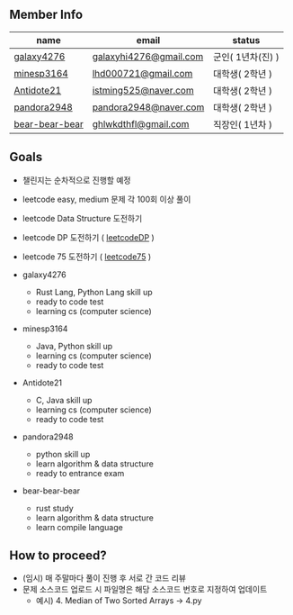 ## Member Info

| name                                             | email                  | status       |
|--------------------------------------------------|------------------------|--------------|
| [galaxy4276](https://github.com/galaxy4276)      | galaxyhi4276@gmail.com | 군인( 1년차(진) ) |
| [minesp3164](https://github.com/minesp3164)      | lhd000721@gmail.com    | 대학생( 2학년 )   |
| [Antidote21](https://github.com/Antidote21)      | istming525@naver.com   | 대학생( 2학년 )   |
| [pandora2948](https://github.com/pandora2948)    | pandora2948@naver.com  | 대학생( 2학년 )   |
| [bear-bear-bear](https://github.com/bear-bear-bear) | ghlwkdthfl@gmail.com   | 직장인( 1년차 )   |

## Goals

- 챌린지는 순차적으로 진행할 예정

* leetcode easy, medium 문제 각 100회 이상 풀이
* leetcode Data Structure 도전하기
* leetcode DP 도전하기 ( [leetcodeDP](https://leetcode.com/study-plan/dynamic-programming/) )
* leetcode 75 도전하기 ( [leetcode75](https://leetcode.com/study-plan/leetcode-75/) )

* galaxy4276
  - Rust Lang, Python Lang skill up
  - ready to code test
  - learning cs (computer science)
* minesp3164
  - Java, Python skill up
  - learning cs (computer science)
  - ready to code test
* Antidote21
  - C, Java skill up
  - learning cs (computer science)
  - ready to code test
* pandora2948
  - python skill up
  - learn algorithm & data structure
  - ready to entrance exam
* bear-bear-bear
  - rust study
  - learn algorithm & data structure
  - learn compile language

## How to proceed?

- (임시) 매 주말마다 풀이 진행 후 서로 간 코드 리뷰
- 문제 소스코드 업로드 시 파일명은 해당 소스코드 번호로 지정하여 업데이트
  - 예시) 4. Median of Two Sorted Arrays -> 4.py
